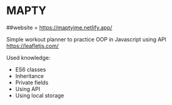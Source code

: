 # MAPTY

##website = https://maptyjme.netlify.app/

Simple workout planner to practice OOP in Javascript using API https://leafletjs.com/

Used knowledge:

- ES6 classes
- Inheritance
- Private fields
- Using API
- Using local storage
